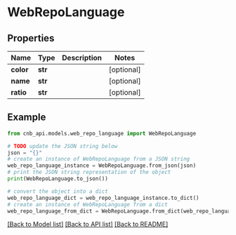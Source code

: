 # WebRepoLanguage


## Properties

Name | Type | Description | Notes
------------ | ------------- | ------------- | -------------
**color** | **str** |  | [optional] 
**name** | **str** |  | [optional] 
**ratio** | **str** |  | [optional] 

## Example

```python
from cnb_api.models.web_repo_language import WebRepoLanguage

# TODO update the JSON string below
json = "{}"
# create an instance of WebRepoLanguage from a JSON string
web_repo_language_instance = WebRepoLanguage.from_json(json)
# print the JSON string representation of the object
print(WebRepoLanguage.to_json())

# convert the object into a dict
web_repo_language_dict = web_repo_language_instance.to_dict()
# create an instance of WebRepoLanguage from a dict
web_repo_language_from_dict = WebRepoLanguage.from_dict(web_repo_language_dict)
```
[[Back to Model list]](../README.md#documentation-for-models) [[Back to API list]](../README.md#documentation-for-api-endpoints) [[Back to README]](../README.md)


